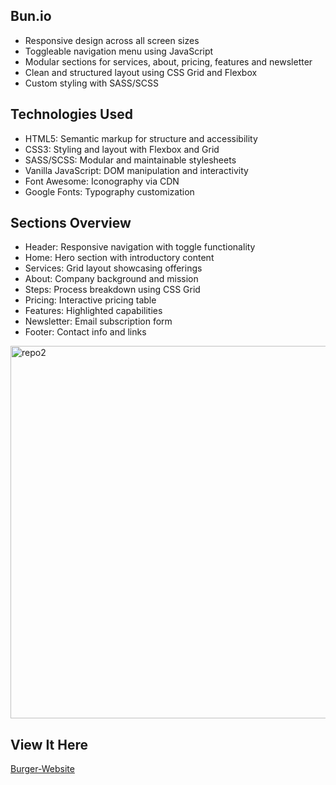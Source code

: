 <h2>Bun.io</h2>

<ul>
<li>Responsive design across all screen sizes</li> 
<li> Toggleable navigation menu using JavaScript</li> 
<li> Modular sections for services, about, pricing, features and newsletter</li> 
<li> Clean and structured layout using CSS Grid and Flexbox</li> 
<li> Custom styling with SASS/SCSS</li> 
</ul>

<h2>Technologies Used</h2>

<ul>
<li>HTML5: Semantic markup for structure and accessibility</li> 
<li> CSS3: Styling and layout with Flexbox and Grid</li> 
<li>SASS/SCSS: Modular and maintainable stylesheets</li> 
<li> Vanilla JavaScript: DOM manipulation and interactivity</li> 
<li>Font Awesome: Iconography via CDN</li> 
<li>Google Fonts: Typography customization</li> 
</ul>


<h2>Sections Overview</h2>

<ul>
<li>Header: Responsive navigation with toggle functionality</li>
<li>Home: Hero section with introductory content</li>
<li>Services: Grid layout showcasing offerings</li>
<li> About: Company background and mission</li>
<li>Steps: Process breakdown using CSS Grid</li>
<li> Pricing: Interactive pricing table</li>
<li>Features: Highlighted capabilities</li>
<li> Newsletter: Email subscription form</li>
<li> Footer: Contact info and links</li>
</ul>


<img width="1353" height="596" alt="repo2" src="https://github.com/user-attachments/assets/3c7e3e95-bded-402a-a137-151f21606143" />


<h2>View It Here</h2>
<a href="https://burger-order-website.netlify.app/">Burger-Website</a>
